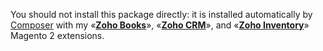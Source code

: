 You should not install this package directly: it is installed automatically by [Composer](https://getcomposer.org) with my «[**Zoho Books**](https://mage2.pro/c/extensions/zoho-books)», «[**Zoho CRM**](https://mage2.pro/c/extensions/zoho-crm)», and «[**Zoho Inventory**](https://mage2.pro/c/extensions/zoho-inventory)» Magento 2 extensions.